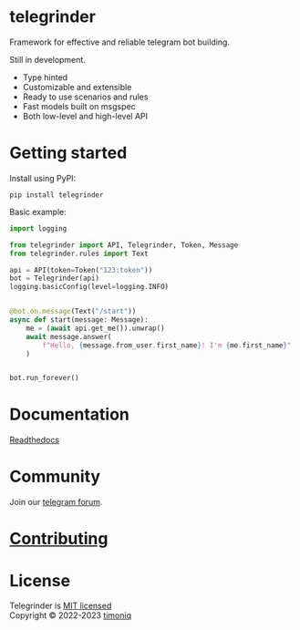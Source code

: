 # telegrinder

Framework for effective and reliable telegram bot building.

Still in development.

* Type hinted
* Customizable and extensible
* Ready to use scenarios and rules
* Fast models built on msgspec
* Both low-level and high-level API

# Getting started

Install using PyPI:

```
pip install telegrinder
```

Basic example:

```python
import logging

from telegrinder import API, Telegrinder, Token, Message
from telegrinder.rules import Text

api = API(token=Token("123:token"))
bot = Telegrinder(api)
logging.basicConfig(level=logging.INFO)


@bot.on.message(Text("/start"))
async def start(message: Message):
    me = (await api.get_me()).unwrap()
    await message.answer(
        f"Hello, {message.from_user.first_name}! I'm {me.first_name}"
    )


bot.run_forever()
```

# Documentation

[Readthedocs](https://telegrinder.readthedocs.io)

# Community

Join our [telegram forum](https://t.me/botoforum).

# [Contributing](https://github.com/timoniq/telegrinder/blob/main/contributing.md)

# License

Telegrinder is [MIT licensed](./LICENSE)  
Copyright © 2022-2023 [timoniq](https://github.com/timoniq)